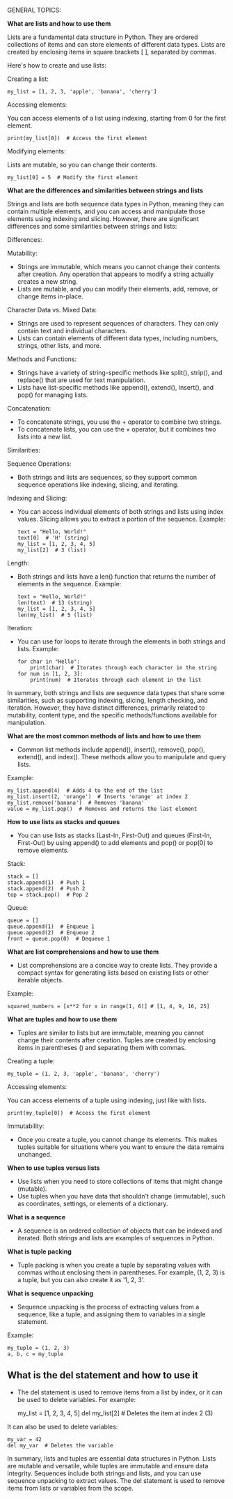 GENERAL TOPICS:

**What are lists and how to use them**

Lists are a fundamental data structure in Python. They are ordered collections of items and can store elements of different data types. Lists are created by enclosing items in square brackets [ ], separated by commas.

Here's how to create and use lists:

Creating a list:

    my_list = [1, 2, 3, 'apple', 'banana', 'cherry']

Accessing elements:

You can access elements of a list using indexing, starting from 0 for the first element.

    print(my_list[0])  # Access the first element

Modifying elements:

Lists are mutable, so you can change their contents.

    my_list[0] = 5  # Modify the first element

**What are the differences and similarities between strings and lists**

Strings and lists are both sequence data types in Python, meaning they can contain multiple elements, and you can access and manipulate those elements using indexing and slicing. However, there are significant differences and some similarities between strings and lists:

Differences:

Mutability:

- Strings are immutable, which means you cannot change their contents after creation. Any operation that appears to modify a string actually creates a new string.
- Lists are mutable, and you can modify their elements, add, remove, or change items in-place.

Character Data vs. Mixed Data:

- Strings are used to represent sequences of characters. They can only contain text and individual characters.
- Lists can contain elements of different data types, including numbers, strings, other lists, and more.

Methods and Functions:

- Strings have a variety of string-specific methods like split(), strip(), and replace() that are used for text manipulation.
- Lists have list-specific methods like append(), extend(), insert(), and pop() for managing lists.

Concatenation:

- To concatenate strings, you use the + operator to combine two strings.
- To concatenate lists, you can use the + operator, but it combines two lists into a new list.

Similarities:

Sequence Operations:

- Both strings and lists are sequences, so they support common sequence operations like indexing, slicing, and iterating.

Indexing and Slicing:

- You can access individual elements of both strings and lists using index values. Slicing allows you to extract a portion of the sequence.
  Example:

      text = "Hello, World!"
      text[0]  # 'H' (string)
      my_list = [1, 2, 3, 4, 5]
      my_list[2]  # 3 (list)

Length:

- Both strings and lists have a len() function that returns the number of elements in the sequence.
  Example:

      text = "Hello, World!"
      len(text)  # 13 (string)
      my_list = [1, 2, 3, 4, 5]
      len(my_list)  # 5 (list)

Iteration:

- You can use for loops to iterate through the elements in both strings and lists.
  Example:

      for char in "Hello":
          print(char)  # Iterates through each character in the string
      for num in [1, 2, 3]:
          print(num)  # Iterates through each element in the list

In summary, both strings and lists are sequence data types that share some similarities, such as supporting indexing, slicing, length checking, and iteration. However, they have distinct differences, primarily related to mutability, content type, and the specific methods/functions available for manipulation.

**What are the most common methods of lists and how to use them**

- Common list methods include append(), insert(), remove(), pop(), extend(), and index(). These methods allow you to manipulate and query lists.

Example:

    my_list.append(4)  # Adds 4 to the end of the list
    my_list.insert(2, 'orange')  # Inserts 'orange' at index 2
    my_list.remove('banana')  # Removes 'banana'
    value = my_list.pop()  # Removes and returns the last element

**How to use lists as stacks and queues**

- You can use lists as stacks (Last-In, First-Out) and queues (First-In, First-Out) by using append() to add elements and pop() or pop(0) to remove elements.

Stack:

    stack = []
    stack.append(1)  # Push 1
    stack.append(2)  # Push 2
    top = stack.pop()  # Pop 2

Queue:

    queue = []
    queue.append(1)  # Enqueue 1
    queue.append(2)  # Enqueue 2
    front = queue.pop(0)  # Dequeue 1

**What are list comprehensions and how to use them**

- List comprehensions are a concise way to create lists. They provide a compact syntax for generating lists based on existing lists or other iterable objects.

Example:

    squared_numbers = [x**2 for x in range(1, 6)] # [1, 4, 9, 16, 25]

**What are tuples and how to use them**

- Tuples are similar to lists but are immutable, meaning you cannot change their contents after creation. Tuples are created by enclosing items in parentheses () and separating them with commas.

Creating a tuple:

    my_tuple = (1, 2, 3, 'apple', 'banana', 'cherry')

Accessing elements:

You can access elements of a tuple using indexing, just like with lists.

    print(my_tuple[0])  # Access the first element

Immutability:

- Once you create a tuple, you cannot change its elements. This makes tuples suitable for situations where you want to ensure the data remains unchanged.

**When to use tuples versus lists**

- Use lists when you need to store collections of items that might change (mutable).
- Use tuples when you have data that shouldn't change (immutable), such as coordinates, settings, or elements of a dictionary.

**What is a sequence**

- A sequence is an ordered collection of objects that can be indexed and iterated. Both strings and lists are examples of sequences in Python.

**What is tuple packing**

- Tuple packing is when you create a tuple by separating values with commas without enclosing them in parentheses. For example, (1, 2, 3) is a tuple, but you can also create it as '1, 2, 3'.

**What is sequence unpacking**

- Sequence unpacking is the process of extracting values from a sequence, like a tuple, and assigning them to variables in a single statement.

Example:

    my_tuple = (1, 2, 3)
    a, b, c = my_tuple

## **What is the del statement and how to use it**

- The del statement is used to remove items from a list by index, or it can be used to delete variables. For example:

  my_list = [1, 2, 3, 4, 5]
  del my_list[2] # Deletes the item at index 2 (3)

It can also be used to delete variables:

    my_var = 42
    del my_var  # Deletes the variable

In summary, lists and tuples are essential data structures in Python. Lists are mutable and versatile, while tuples are immutable and ensure data integrity. Sequences include both strings and lists, and you can use sequence unpacking to extract values. The del statement is used to remove items from lists or variables from the scope.
